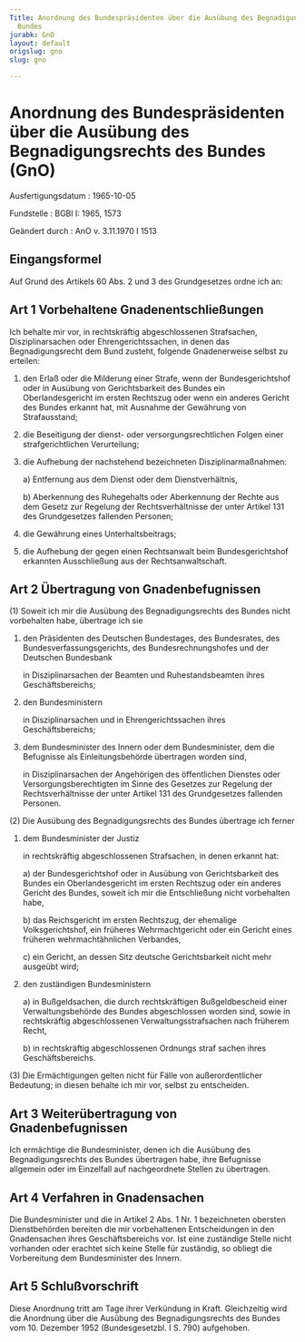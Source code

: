 ```yaml
---
Title: Anordnung des Bundespräsidenten über die Ausübung des Begnadigungsrechts des
  Bundes
jurabk: GnO
layout: default
origslug: gno
slug: gno

---
```


# Anordnung des Bundespräsidenten über die Ausübung des Begnadigungsrechts des Bundes (GnO)

Ausfertigungsdatum
:   1965-10-05

Fundstelle
:   BGBl I: 1965, 1573

Geändert durch
:   AnO v. 3.11.1970 I 1513


## Eingangsformel

Auf Grund des Artikels 60 Abs. 2 und 3 des Grundgesetzes ordne ich an:


## Art 1 Vorbehaltene Gnadenentschließungen

Ich behalte mir vor, in rechtskräftig abgeschlossenen Strafsachen,
Disziplinarsachen oder Ehrengerichtssachen, in denen das
Begnadigungsrecht dem Bund zusteht, folgende Gnadenerweise selbst zu
erteilen:

1.  den Erlaß oder die Milderung einer Strafe, wenn der Bundesgerichtshof
    oder in Ausübung von Gerichtsbarkeit des Bundes ein Oberlandesgericht
    im ersten Rechtszug oder wenn ein anderes Gericht des Bundes erkannt
    hat, mit Ausnahme der Gewährung von Strafausstand;


2.  die Beseitigung der dienst- oder versorgungsrechtlichen Folgen einer
    strafgerichtlichen Verurteilung;


3.  die Aufhebung der nachstehend bezeichneten Disziplinarmaßnahmen:

    a)  Entfernung aus dem Dienst oder dem Dienstverhältnis,


    b)  Aberkennung des Ruhegehalts oder Aberkennung der Rechte aus dem Gesetz
        zur Regelung der Rechtsverhältnisse der unter Artikel 131 des
        Grundgesetzes fallenden Personen;





4.  die Gewährung eines Unterhaltsbeitrags;


5.  die Aufhebung der gegen einen Rechtsanwalt beim Bundesgerichtshof
    erkannten Ausschließung aus der Rechtsanwaltschaft.





## Art 2 Übertragung von Gnadenbefugnissen

(1) Soweit ich mir die Ausübung des Begnadigungsrechts des Bundes
nicht vorbehalten habe, übertrage ich sie

1.  den Präsidenten des Deutschen Bundestages, des Bundesrates, des
    Bundesverfassungsgerichts, des Bundesrechnungshofes und der Deutschen
    Bundesbank

    in Disziplinarsachen der Beamten und Ruhestandsbeamten ihres
    Geschäftsbereichs;


2.  den Bundesministern

    in Disziplinarsachen und in Ehrengerichtssachen ihres
    Geschäftsbereichs;


3.  dem Bundesminister des Innern oder dem Bundesminister, dem die
    Befugnisse als Einleitungsbehörde übertragen worden sind,

    in Disziplinarsachen der Angehörigen des öffentlichen Dienstes oder
    Versorgungsberechtigten im Sinne des Gesetzes zur Regelung der
    Rechtsverhältnisse der unter Artikel 131 des Grundgesetzes fallenden
    Personen.




(2) Die Ausübung des Begnadigungsrechts des Bundes übertrage ich
ferner

1.  dem Bundesminister der Justiz

    in rechtskräftig abgeschlossenen Strafsachen, in denen erkannt hat:

    a)  der Bundesgerichtshof oder in Ausübung von Gerichtsbarkeit des Bundes
        ein Oberlandesgericht im ersten Rechtszug oder ein anderes Gericht des
        Bundes, soweit ich mir die Entschließung nicht vorbehalten habe,


    b)  das Reichsgericht im ersten Rechtszug, der ehemalige Volksgerichtshof,
        ein früheres Wehrmachtgericht oder ein Gericht eines früheren
        wehrmachtähnlichen Verbandes,


    c)  ein Gericht, an dessen Sitz deutsche Gerichtsbarkeit nicht mehr
        ausgeübt wird;





2.  den zuständigen Bundesministern

    a)  in Bußgeldsachen, die durch rechtskräftigen Bußgeldbescheid einer
        Verwaltungsbehörde des Bundes abgeschlossen worden sind, sowie in
        rechtskräftig abgeschlossenen Verwaltungsstrafsachen nach früherem
        Recht,


    b)  in rechtskräftig abgeschlossenen Ordnungs
        straf                         sachen ihres Geschäftsbereichs.







(3) Die Ermächtigungen gelten nicht für Fälle von außerordentlicher
Bedeutung; in diesen behalte ich mir vor, selbst zu entscheiden.


## Art 3 Weiterübertragung von Gnadenbefugnissen

Ich ermächtige die Bundesminister, denen ich die Ausübung des
Begnadigungsrechts des Bundes übertragen habe, ihre Befugnisse
allgemein oder im Einzelfall auf nachgeordnete Stellen zu übertragen.


## Art 4 Verfahren in Gnadensachen

Die Bundesminister und die in Artikel 2 Abs. 1 Nr. 1 bezeichneten
obersten Dienstbehörden bereiten die mir vorbehaltenen Entscheidungen
in den Gnadensachen ihres Geschäftsbereichs vor. Ist eine zuständige
Stelle nicht vorhanden oder erachtet sich keine Stelle für zuständig,
so obliegt die Vorbereitung dem Bundesminister des Innern.


## Art 5 Schlußvorschrift

Diese Anordnung tritt am Tage ihrer Verkündung in Kraft. Gleichzeitig
wird die Anordnung über die Ausübung des Begnadigungsrechts des Bundes
vom 10. Dezember 1952 (Bundesgesetzbl. I S. 790) aufgehoben.

